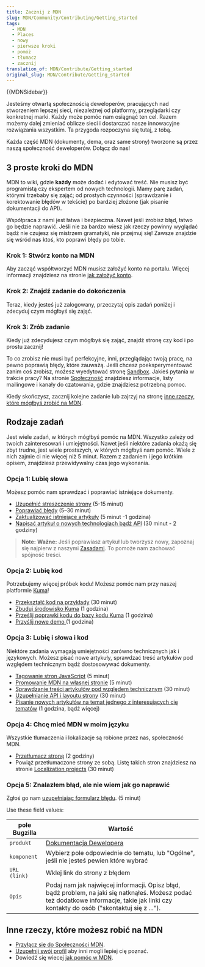 ```yaml
---
title: Zacznij z MDN
slug: MDN/Community/Contributing/Getting_started
tags:
  - MDN
  - Places
  - nowy
  - pierwsze kroki
  - pomóż
  - tłumacz
  - zacznij
translation_of: MDN/Contribute/Getting_started
original_slug: MDN/Contribute/Getting_started
---
```

{{MDNSidebar}}

Jesteśmy otwartą społecznością deweloperów, pracujących nad stworzeniem lepszej sieci, niezależnej od platformy, przeglądarki czy konkretnej marki. Każdy może pomóc nam osiągnąć ten cel. Razem możemy dalej zmieniać oblicze sieci i dostarczać nasze innowacyjne rozwiązania wszystkim. Ta przygoda rozpoczyna się tutaj, z tobą.

Każda część MDN (dokumenty, dema, oraz same strony) tworzone są przez naszą społeczność deweloperów. Dołącz do nas!

## 3 proste kroki do MDN

MDN to wiki, gdzie **każdy** może dodać i edytować treść. Nie musisz być programistą czy ekspertem od nowych technologii. Mamy parę zadań, którymi trzebaby się zająć; od prostych czynności (sprawdzanie i korektowanie błędów w tekście) po bardziej złożone (jak pisanie dokumentacji do API).

Współpraca z nami jest łatwa i bezpieczna. Nawet jeśli zrobisz błąd, łatwo go będzie naprawić. Jeśli nie za bardzo wiesz jak rzeczy powinny wyglądać bądź nie czujesz się mistrzem gramatyki, nie przejmuj się! Zawsze znajdzie się wśród nas ktoś, kto poprawi błędy po tobie.

### Krok 1: Stwórz konto na MDN

Aby zacząć współtworzyć MDN musisz założyć konto na portalu. Więcej informacji znajdziesz na stronie [jak założyć konto](/pl/docs/MDN/Contribute/Howto/Create_an_MDN_account).

### Krok 2: Znajdź zadanie do dokończenia

Teraz, kiedy jesteś już zalogowany, przeczytaj opis zadań poniżej i zdecyduj czym mógłbyś się zająć.

### Krok 3: Zrób zadanie

Kiedy już zdecydujesz czym mógłbyś się zająć, znajdź stronę czy kod i po prostu zacznij!

To co zrobisz nie musi być perfekcyjne, inni, przeglądając twoją pracę, na pewno poprawią błędy, które zauważą. Jeśli chcesz poeksperymentować zanim coś zrobisz, możesz wyedytować stronę [Sandbox](/pl/docs/Sandbox). Jakieś pytania w trakcie pracy? Na stronie [Społeczność](/pl/docs/MDN/Community) znajdziesz informacje, listy mailingowe i kanały do czatowania, gdzie znajdziesz potrzebną pomoc.

Kiedy skończysz, zacznij kolejne zadanie lub zajrzyj na stronę [inne rzeczy, które mógłbyś zrobić na MDN](#Other_things_you_can_do_on_MDN).

## Rodzaje zadań

Jest wiele zadań, w których mógłbyś pomóc na MDN. Wszystko zależy od twoich zainteresowań i umiejętności. Nawet jeśli niektóre zadania okażą się zbyt trudne, jest wiele prostszych, w których mógłbyś nam pomóc. Wiele z nich zajmie ci nie więcej niż 5 minut. Razem z zadaniem i jego krótkim opisem, znajdziesz przewidywalny czas jego wykonania.

### Opcja 1: Lubię słowa

Możesz pomóc nam sprawdzać i poprawiać istniejące dokumenty.

- [Uzupełnić streszczenie strony](/pl/docs/MDN/Contribute/Howto/Set_the_summary_for_a_page) (5-15 minut)
- [Poprawiać błędy](/pl/docs/Project:MDN/Contributing/How_to/Do_an_editorial_review) (5–30 minut)
- [Zaktualizować istniejące artykuły](/pl/docs/MDN/User_guide/Writing#Editing_an_existing_page) (5 minut -1 godzina)
- [Napisać artykuł o nowych technologiach bądź API](/pl/docs/MDN/User_guide/Writing#Adding_a_new_page) (30 minut - 2 godziny)

> **Note:** **Ważne:** Jeśli poprawiasz artykuł lub tworzysz nowy, zapoznaj się najpierw z naszymi [Zasadami](/pl/docs/Project:MDN/Style_guide). To pomoże nam zachować spójność treści.

### Opcja 2: Lubię kod

Potrzebujemy więcej próbek kodu! Możesz pomóc nam przy naszej platformie [Kuma](/pl/docs/Project:MDN/Kuma)!

- [Przekształć kod na przykłady](/pl/docs/Project:MDN/Contributing/How_to/Convert_code_samples_to_be_live_) (30 minut)
- [Zbuduj środowisko Kuma](https://kuma.readthedocs.org/pl/latest/installation-vagrant.html) (1 godzina)
- [Prześlij poprawki kodu do bazy kodu Kuma](https://github.com/mozilla/kuma#readme) (1 godzina)
- [Przyślij nowe demo ](https://developer.mozilla.org/pl/demos/submit)(1 godzina)

### Opcja 3: Lubię i słowa i kod

Niektóre zadania wymagają umiejętności zarówno technicznych jak i językowych. Możesz pisać nowe artykuły, sprawdzać treść artykułów pod względem technicznym bądź dostosowywać dokumenty.

- [Tagowanie stron JavaScript](/pl/docs/Project:MDN/Contributing/How_to/Tag_JavaScript_pages) (5 minut)
- [Promowanie MDN na własnej stronie](/pl/docs/MDN/Promote) (5 minut)
- [Sprawdzanie treści artykułów pod względem technicznym](/pl/docs/Project:MDN/Contributing/How_to/Do_a_technical_review) (30 minut)
- [Uzupełnianie API i layoutu strony](/pl/docs/Project:MDN/Contributing/How_to/Update_API_page_layout) (30 minut)
- [Pisanie nowych artykułów na temat jednego z interesujących cię tematów](/pl/docs/MDN/Contribute/Creating_and_editing_pages#Creating_a_new_page) (1 godzina, bądź więcej)

### Opcja 4: Chcę mieć MDN w moim języku

Wszystkie tłumaczenia i lokalizacje są robione przez nas, społeczność MDN.

- [Przetłumacz stronę](/pl/docs/MDN/Contribute/Localize/Translating_pages) (2 godziny)
- Powiąż przetłumaczone strony ze sobą. Listę takich stron znajdziesz na stronie [Localization projects](/pl/docs/Project:MDN/Localizing/Localization_projects) (30 minut)

### Opcja 5: Znalazłem błąd, ale nie wiem jak go naprawić

Zgłoś go nam [uzupełniając formularz błędu](https://bugzilla.mozilla.org/enter_bug.cgi?product=Mozilla%20Developer%20Network). (5 minut)

Use these field values:

| **pole Bugzilla** | **Wartość**                                                                                                                                                                                |
| ----------------- | ------------------------------------------------------------------------------------------------------------------------------------------------------------------------------------------ |
| `produkt`         | [Dokumentacja Dewelopera](https://bugzilla.mozilla.org/enter_bug.cgi?product=Developer+Documentation)                                                                                      |
| `komponent`       | Wybierz pole odpowiednie do tematu, lub "Ogólne", jeśli nie jesteś pewien które wybrać                                                                                                     |
| `URL (link)`      | Wklej link do strony z błędem                                                                                                                                                              |
| `Opis`            | Podaj nam jak najwięcej informacji. Opisz błąd, bądź problem, na jaki się natknąłeś. Możesz podać też dodatkowe informacje, takie jak linki czy kontakty do osób ("skontaktuj się z ..."). |

## Inne rzeczy, które możesz robić na MDN

- [Przyłącz się do Społeczności MDN](/pl/docs/Project:Community).
- [Uzupełnij swój profil](/en-US/profile) aby inni mogli lepiej cię poznać.
- Dowiedź się wiecej [jak pomóc w MDN](/pl/docs/MDN/Contribute).
